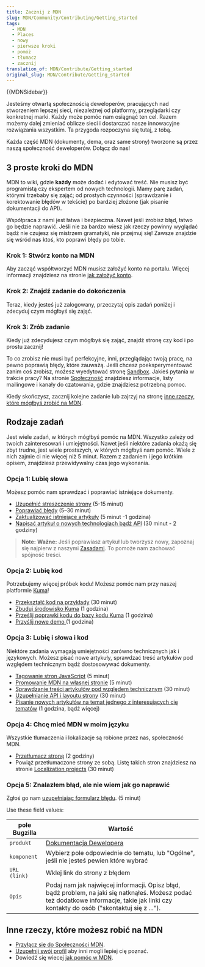 ```yaml
---
title: Zacznij z MDN
slug: MDN/Community/Contributing/Getting_started
tags:
  - MDN
  - Places
  - nowy
  - pierwsze kroki
  - pomóż
  - tłumacz
  - zacznij
translation_of: MDN/Contribute/Getting_started
original_slug: MDN/Contribute/Getting_started
---
```

{{MDNSidebar}}

Jesteśmy otwartą społecznością deweloperów, pracujących nad stworzeniem lepszej sieci, niezależnej od platformy, przeglądarki czy konkretnej marki. Każdy może pomóc nam osiągnąć ten cel. Razem możemy dalej zmieniać oblicze sieci i dostarczać nasze innowacyjne rozwiązania wszystkim. Ta przygoda rozpoczyna się tutaj, z tobą.

Każda część MDN (dokumenty, dema, oraz same strony) tworzone są przez naszą społeczność deweloperów. Dołącz do nas!

## 3 proste kroki do MDN

MDN to wiki, gdzie **każdy** może dodać i edytować treść. Nie musisz być programistą czy ekspertem od nowych technologii. Mamy parę zadań, którymi trzebaby się zająć; od prostych czynności (sprawdzanie i korektowanie błędów w tekście) po bardziej złożone (jak pisanie dokumentacji do API).

Współpraca z nami jest łatwa i bezpieczna. Nawet jeśli zrobisz błąd, łatwo go będzie naprawić. Jeśli nie za bardzo wiesz jak rzeczy powinny wyglądać bądź nie czujesz się mistrzem gramatyki, nie przejmuj się! Zawsze znajdzie się wśród nas ktoś, kto poprawi błędy po tobie.

### Krok 1: Stwórz konto na MDN

Aby zacząć współtworzyć MDN musisz założyć konto na portalu. Więcej informacji znajdziesz na stronie [jak założyć konto](/pl/docs/MDN/Contribute/Howto/Create_an_MDN_account).

### Krok 2: Znajdź zadanie do dokończenia

Teraz, kiedy jesteś już zalogowany, przeczytaj opis zadań poniżej i zdecyduj czym mógłbyś się zająć.

### Krok 3: Zrób zadanie

Kiedy już zdecydujesz czym mógłbyś się zająć, znajdź stronę czy kod i po prostu zacznij!

To co zrobisz nie musi być perfekcyjne, inni, przeglądając twoją pracę, na pewno poprawią błędy, które zauważą. Jeśli chcesz poeksperymentować zanim coś zrobisz, możesz wyedytować stronę [Sandbox](/pl/docs/Sandbox). Jakieś pytania w trakcie pracy? Na stronie [Społeczność](/pl/docs/MDN/Community) znajdziesz informacje, listy mailingowe i kanały do czatowania, gdzie znajdziesz potrzebną pomoc.

Kiedy skończysz, zacznij kolejne zadanie lub zajrzyj na stronę [inne rzeczy, które mógłbyś zrobić na MDN](#Other_things_you_can_do_on_MDN).

## Rodzaje zadań

Jest wiele zadań, w których mógłbyś pomóc na MDN. Wszystko zależy od twoich zainteresowań i umiejętności. Nawet jeśli niektóre zadania okażą się zbyt trudne, jest wiele prostszych, w których mógłbyś nam pomóc. Wiele z nich zajmie ci nie więcej niż 5 minut. Razem z zadaniem i jego krótkim opisem, znajdziesz przewidywalny czas jego wykonania.

### Opcja 1: Lubię słowa

Możesz pomóc nam sprawdzać i poprawiać istniejące dokumenty.

- [Uzupełnić streszczenie strony](/pl/docs/MDN/Contribute/Howto/Set_the_summary_for_a_page) (5-15 minut)
- [Poprawiać błędy](/pl/docs/Project:MDN/Contributing/How_to/Do_an_editorial_review) (5–30 minut)
- [Zaktualizować istniejące artykuły](/pl/docs/MDN/User_guide/Writing#Editing_an_existing_page) (5 minut -1 godzina)
- [Napisać artykuł o nowych technologiach bądź API](/pl/docs/MDN/User_guide/Writing#Adding_a_new_page) (30 minut - 2 godziny)

> **Note:** **Ważne:** Jeśli poprawiasz artykuł lub tworzysz nowy, zapoznaj się najpierw z naszymi [Zasadami](/pl/docs/Project:MDN/Style_guide). To pomoże nam zachować spójność treści.

### Opcja 2: Lubię kod

Potrzebujemy więcej próbek kodu! Możesz pomóc nam przy naszej platformie [Kuma](/pl/docs/Project:MDN/Kuma)!

- [Przekształć kod na przykłady](/pl/docs/Project:MDN/Contributing/How_to/Convert_code_samples_to_be_live_) (30 minut)
- [Zbuduj środowisko Kuma](https://kuma.readthedocs.org/pl/latest/installation-vagrant.html) (1 godzina)
- [Prześlij poprawki kodu do bazy kodu Kuma](https://github.com/mozilla/kuma#readme) (1 godzina)
- [Przyślij nowe demo ](https://developer.mozilla.org/pl/demos/submit)(1 godzina)

### Opcja 3: Lubię i słowa i kod

Niektóre zadania wymagają umiejętności zarówno technicznych jak i językowych. Możesz pisać nowe artykuły, sprawdzać treść artykułów pod względem technicznym bądź dostosowywać dokumenty.

- [Tagowanie stron JavaScript](/pl/docs/Project:MDN/Contributing/How_to/Tag_JavaScript_pages) (5 minut)
- [Promowanie MDN na własnej stronie](/pl/docs/MDN/Promote) (5 minut)
- [Sprawdzanie treści artykułów pod względem technicznym](/pl/docs/Project:MDN/Contributing/How_to/Do_a_technical_review) (30 minut)
- [Uzupełnianie API i layoutu strony](/pl/docs/Project:MDN/Contributing/How_to/Update_API_page_layout) (30 minut)
- [Pisanie nowych artykułów na temat jednego z interesujących cię tematów](/pl/docs/MDN/Contribute/Creating_and_editing_pages#Creating_a_new_page) (1 godzina, bądź więcej)

### Opcja 4: Chcę mieć MDN w moim języku

Wszystkie tłumaczenia i lokalizacje są robione przez nas, społeczność MDN.

- [Przetłumacz stronę](/pl/docs/MDN/Contribute/Localize/Translating_pages) (2 godziny)
- Powiąż przetłumaczone strony ze sobą. Listę takich stron znajdziesz na stronie [Localization projects](/pl/docs/Project:MDN/Localizing/Localization_projects) (30 minut)

### Opcja 5: Znalazłem błąd, ale nie wiem jak go naprawić

Zgłoś go nam [uzupełniając formularz błędu](https://bugzilla.mozilla.org/enter_bug.cgi?product=Mozilla%20Developer%20Network). (5 minut)

Use these field values:

| **pole Bugzilla** | **Wartość**                                                                                                                                                                                |
| ----------------- | ------------------------------------------------------------------------------------------------------------------------------------------------------------------------------------------ |
| `produkt`         | [Dokumentacja Dewelopera](https://bugzilla.mozilla.org/enter_bug.cgi?product=Developer+Documentation)                                                                                      |
| `komponent`       | Wybierz pole odpowiednie do tematu, lub "Ogólne", jeśli nie jesteś pewien które wybrać                                                                                                     |
| `URL (link)`      | Wklej link do strony z błędem                                                                                                                                                              |
| `Opis`            | Podaj nam jak najwięcej informacji. Opisz błąd, bądź problem, na jaki się natknąłeś. Możesz podać też dodatkowe informacje, takie jak linki czy kontakty do osób ("skontaktuj się z ..."). |

## Inne rzeczy, które możesz robić na MDN

- [Przyłącz się do Społeczności MDN](/pl/docs/Project:Community).
- [Uzupełnij swój profil](/en-US/profile) aby inni mogli lepiej cię poznać.
- Dowiedź się wiecej [jak pomóc w MDN](/pl/docs/MDN/Contribute).
